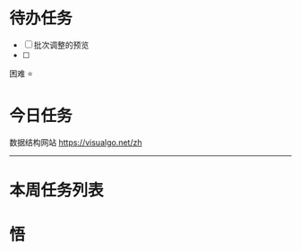 # 待办任务
- [ ] 批次调整的预览
- [ ] 

困难
⭐

# 今日任务

数据结构网站
https://visualgo.net/zh





------
# 本周任务列表



# 悟